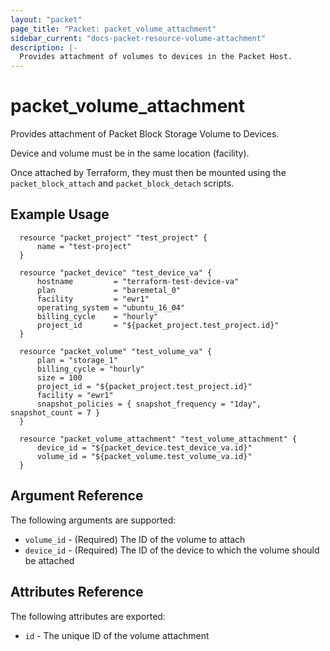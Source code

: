 ```yaml
---
layout: "packet"
page_title: "Packet: packet_volume_attachment"
sidebar_current: "docs-packet-resource-volume-attachment"
description: |-
  Provides attachment of volumes to devices in the Packet Host.
---
```


# packet\_volume\_attachment

Provides attachment of Packet Block Storage Volume to Devices.

Device and volume must be in the same location (facility).

Once attached by Terraform, they must then be mounted using the `packet_block_attach` and `packet_block_detach` scripts.

## Example Usage

```hcl
  resource "packet_project" "test_project" {
      name = "test-project"
  }

  resource "packet_device" "test_device_va" {
      hostname         = "terraform-test-device-va"
      plan             = "baremetal_0"
      facility         = "ewr1"
      operating_system = "ubuntu_16_04"
      billing_cycle    = "hourly"
      project_id       = "${packet_project.test_project.id}"
  }

  resource "packet_volume" "test_volume_va" {
      plan = "storage_1"
      billing_cycle = "hourly"
      size = 100
      project_id = "${packet_project.test_project.id}"
      facility = "ewr1"
      snapshot_policies = { snapshot_frequency = "1day", snapshot_count = 7 }
  }

  resource "packet_volume_attachment" "test_volume_attachment" {
      device_id = "${packet_device.test_device_va.id}"
      volume_id = "${packet_volume.test_volume_va.id}"
  }
```

## Argument Reference

The following arguments are supported:

* `volume_id` - (Required) The ID of the volume to attach
* `device_id` - (Required) The ID of the device to which the volume should be attached

## Attributes Reference

The following attributes are exported:

* `id` - The unique ID of the volume attachment